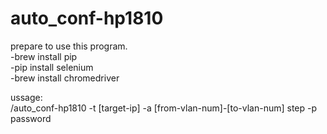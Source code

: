 # auto_conf-hp1810  
prepare to use this program.  
-brew install pip   
-pip install selenium  
-brew install chromedriver  


  
ussage:  
/auto_conf-hp1810 -t [target-ip] -a [from-vlan-num]-[to-vlan-num] step -p password



